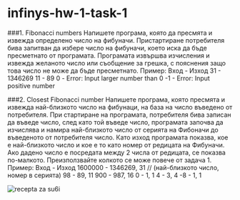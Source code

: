 # infinys-hw-1-task-1


###1. Fibonacci numbers
Напишете програма, която да пресмята и извежда определено число на фибуначи.
Пристартиране потребителя бива запитван да избере число на фибуначи, което иска да
бъде пресметнато от програмата. Програмата извършва изчисления и извежда желаното
число или съобщение за грешка, с пояснения защо това число не може да бъде
пресметнато.
Пример:
Вход - Изход
31 - 1346269
11 - 89
0 - Error: Input larger number than 0
-1 - Error: Input positive number

###2. Closest Fibonacci number
Напишете програма, която пресмята и извежда най-близкото число на фибунаци, на база
на число въведено от потребителя. При стартиране на програмата, потребителя бива
записан да въведе число, след като той въведе число, програмата започва да изчислява и
намира най-близкото число от серията на Фибоначи до въведеното от потребителя число.
Като изход програмата показва, кое е най-близкото число и кое е то като номер от
редицата на Фибуначи. Ако дадено число е посредата между 2 числа от редицата, се
показва по-малкото. Преизползвайте колкото се може повече от задача 1.
Пример:
Вход - Изход
1600000 - 1346269, 31 // (най-близкото число, номер в серията)
98 - 89, 11
900 - 987, 16
0 - 1, 1
4 - 3, 4
-8 - 1, 1

![recepta za su6i](http://www.citizenop.com/wp-content/uploads/2016/03/the-matrix.jpg)
